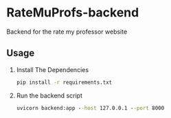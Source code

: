 # RateMuProfs-backend
Backend for the rate my professor website

## Usage

1. Install The Dependencies

	```bat
	pip install -r requirements.txt
	```

2. Run the backend script

	```bat
	uvicorn backend:app --host 127.0.0.1 --port 8000
	```

